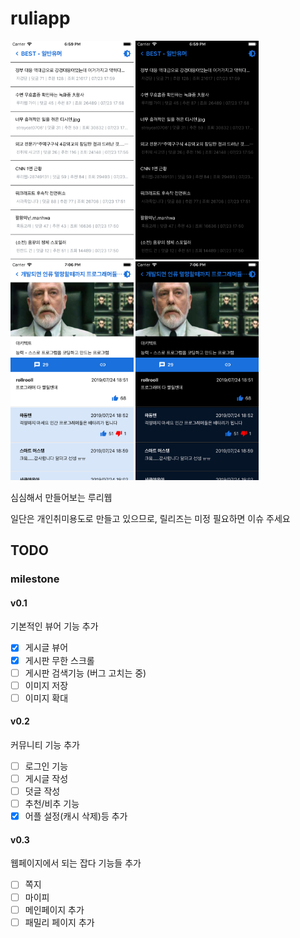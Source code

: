 # ruliapp

<img src="image/board.png" height="350px">
<img src="image/board_dark.png" height="350px">
<img src="image/post.png" height="350px">
<img src="image/post_dark.png" height="350px">

심심해서 만들어보는 루리웹

일단은 개인취미용도로 만들고 있으므로, 릴리즈는 미정 필요하면 이슈 주세요

## TODO
### milestone
#### v0.1
기본적인 뷰어 기능 추가

- [X] 게시글 뷰어
- [X] 게시판 무한 스크롤
- [ ] 게시판 검색기능 (버그 고치는 중)
- [ ] 이미지 저장
- [ ] 이미지 확대

#### v0.2
커뮤니티 기능 추가

- [ ] 로그인 기능
- [ ] 게시글 작성
- [ ] 덧글 작성
- [ ] 추천/비추 기능
- [X] 어플 설정(캐시 삭제)등 추가

#### v0.3
웹페이지에서 되는 잡다 기능들 추가
- [ ] 쪽지
- [ ] 마이피
- [ ] 메인페이지 추가
- [ ] 패밀리 페이지 추가
